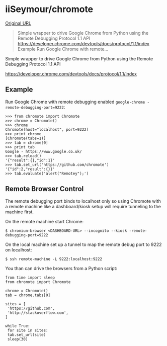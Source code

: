 # iiSeymour/chromote

[Original URL](https://github.com/iiSeymour/chromote)

> Simple wrapper to drive Google Chrome from Python using the Remote Debugging Protocol 1.1 API <https://developer.chrome.com/devtools/docs/protocol/1.1/index> Example Run Google Chrome with remote...

Simple wrapper to drive Google Chrome from Python using the Remote Debugging Protocol 1.1 API

<https://developer.chrome.com/devtools/docs/protocol/1.1/index>

## [](https://github.com/iiSeymour/chromote#example)Example

Run Google Chrome with remote debugging enabled `google-chrome -remote-debugging-port=9222`:

```
>>> from chromote import Chromote
>>> chrome = Chromote()
>>> chrome
Chromote(host="localhost", port=9222)
>>> print chrome
[Chromote(tabs=1)]
>>> tab = chrome[0]
>>> print tab
Google - https://www.google.co.uk/
>>> tab.reload()
'{"result":{},"id":1}'
>>> tab.set_url('https://github.com/chromote')
'{"id":2,"result":{}}'
>>> tab.evaluate('alert("Remotey");')
```

## [](https://github.com/iiSeymour/chromote#remote-browser-control)Remote Browser Control

The remote debugging port binds to localhost only so using Chromote with a remote machine like a dashboard/kiosk setup will require tunneling to the machine first.

On the remote machine start Chrome:

```
$ chromium-browser <DASHBOARD-URL> --incognito --kiosk -remote-debugging-port=9222
```

On the local machine set up a tunnel to map the remote debug port to 9222 on localhost:

```
$ ssh remote-machine -L 9222:localhost:9222
```

You than can drive the browsers from a Python script:

```
from time import sleep
from chromote import Chromote

chrome = Chromote()
tab = chrome.tabs[0]

sites = [
 'https://github.com',
 'http://stackoverflow.com',
]

while True:
 for site in sites:
 tab.set_url(site)
 sleep(30)
```
